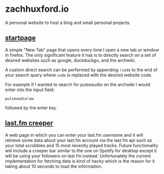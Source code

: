 # zachhuxford.io
A personal website to host a blog and small personal projects.

## [startpage](http://zachhuxford.io/startpage)
A simple "New Tab" page that opens every time I open a new tab or window in firefox.
The only significant feature it has is to directly search on a set of desired websites such as google, duckduckgo, and the archwiki.

A custom direct search can be performed by appending `!code` to the end of your search query where `code` is replaced with the desired website code.

For example if I wanted to search for pulseaudio on the archwiki I would enter into the input field:

`pulseaudio!aw`

followed by the enter key.

## [last.fm creeper](http://zachhuxford.io/lastfm)
A web page in which you can enter your last.fm username and it will retrieve some data about your last.fm account via the last.fm api such as your total scrobbles and 15 most recently played tracks. Future functionality will include a creeper bar similar to the one on Spotify for desktop except it will be using your followers on last.fm instead. Unfortunately the current implementation for fetching data is kind of hacky which is the reason for it taking about 10 seconds to load the information.
